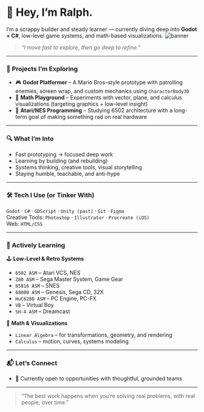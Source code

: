 # 👋 Hey, I’m Ralph.

I’m a scrappy builder and steady learner — currently diving deep into **Godot + C#**, low-level game systems, and math-based visualizations.
![banner](https://github.com/user-attachments/assets/b89ada90-8f02-4296-89d8-0d6df0f0df9b)

> *“I move fast to explore, then go deep to refine.”*

---

### 🔧 Projects I’m Exploring

- 🎮 **Godot Platformer** – A Mario Bros–style prototype with patrolling enemies, screen wrap, and custom mechanics using `CharacterBody3D`
- 📐 **Math Playground** – Experiments with vector, plane, and calculus visualizations (targeting graphics + low-level insight)
- 💾 **Atari/NES Programming** – Studying 6502 architecture with a long-term goal of making something rad on real hardware

---

### 🔍 What I’m Into

- Fast prototyping → focused deep work
- Learning by building (and rebuilding)
- Systems thinking, creative tools, visual storytelling
- Staying humble, teachable, and anti-hype

---

### 🛠️ Tech I Use (or Tinker With)

`Godot` · `C#` · `GDScript` · `Unity (past)` · `Git` · `Figma`  
Creative Tools: `Photoshop` · `Illustrator` · `Procreate (iOS)`  
Web: `HTML/CSS`

---

### 🔧 Actively Learning

🕹️ **Low-Level & Retro Systems**  
- `6502 ASM` – Atari VCS, NES  
- `Z80 ASM` – Sega Master System, Game Gear  
- `65816 ASM` – SNES  
- `68000 ASM` – Genesis, Sega CD, 32X  
- `HuC6280 ASM` – PC Engine, PC-FX  
- `VB` – Virtual Boy  
- `SH-4 ASM` – Dreamcast

📐 **Math & Visualizations**  
- `Linear Algebra` – for transformations, geometry, and rendering  
- `Calculus` – motion, curves, systems modeling

---

### 📬 Let’s Connect

- 🧠 Currently open to opportunities with thoughtful, grounded teams

---

> “The best work happens when you’re solving real problems, with real people, over time.”
